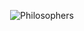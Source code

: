<div align="center">

<p align="center">

<img src="https://game.42sp.org.br/static/assets/achievements/philosophersn.png" alt="Philosophers" />
</p>

</div>

